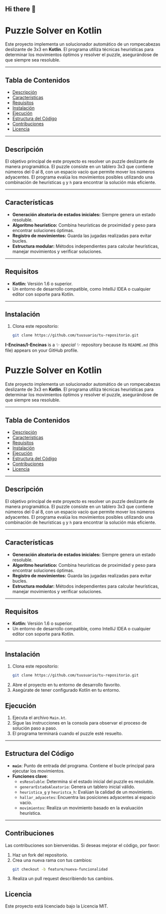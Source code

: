 ## Hi there 👋
# Puzzle Solver en Kotlin

Este proyecto implementa un solucionador automático de un rompecabezas deslizante de 3x3 en **Kotlin**. El programa utiliza técnicas heurísticas para determinar los movimientos óptimos y resolver el puzzle, asegurándose de que siempre sea resoluble.

---

## Tabla de Contenidos
- [Descripción](#descripción)
- [Características](#características)
- [Requisitos](#requisitos)
- [Instalación](#instalación)
- [Ejecución](#ejecución)
- [Estructura del Código](#estructura-del-código)
- [Contribuciones](#contribuciones)
- [Licencia](#licencia)

---

## Descripción

El objetivo principal de este proyecto es resolver un puzzle deslizante de manera programática. El puzzle consiste en un tablero 3x3 que contiene números del 0 al 8, con un espacio vacío que permite mover los números adyacentes. El programa evalúa los movimientos posibles utilizando una combinación de heurísticas `g` y `h` para encontrar la solución más eficiente.

---

## Características

- **Generación aleatoria de estados iniciales:** Siempre genera un estado resoluble.
- **Algoritmo heurístico:** Combina heurísticas de proximidad y peso para encontrar soluciones óptimas.
- **Registro de movimientos:** Guarda las jugadas realizadas para evitar bucles.
- **Estructura modular:** Métodos independientes para calcular heurísticas, manejar movimientos y verificar soluciones.

---

## Requisitos

- **Kotlin:** Versión 1.6 o superior.
- Un entorno de desarrollo compatible, como IntelliJ IDEA o cualquier editor con soporte para Kotlin.

---

## Instalación

1. Clona este repositorio:
   ```bash
   git clone https://github.com/tuusuario/tu-repositorio.git

**I-Encinas/I-Encinas** is a ✨ _special_ ✨ repository because its `README.md` (this file) appears on your GitHub profile.
# Puzzle Solver en Kotlin

Este proyecto implementa un solucionador automático de un rompecabezas deslizante de 3x3 en **Kotlin**. El programa utiliza técnicas heurísticas para determinar los movimientos óptimos y resolver el puzzle, asegurándose de que siempre sea resoluble.

---

## Tabla de Contenidos
- [Descripción](#descripción)
- [Características](#características)
- [Requisitos](#requisitos)
- [Instalación](#instalación)
- [Ejecución](#ejecución)
- [Estructura del Código](#estructura-del-código)
- [Contribuciones](#contribuciones)
- [Licencia](#licencia)

---

## Descripción

El objetivo principal de este proyecto es resolver un puzzle deslizante de manera programática. El puzzle consiste en un tablero 3x3 que contiene números del 0 al 8, con un espacio vacío que permite mover los números adyacentes. El programa evalúa los movimientos posibles utilizando una combinación de heurísticas `g` y `h` para encontrar la solución más eficiente.

---

## Características

- **Generación aleatoria de estados iniciales:** Siempre genera un estado resoluble.
- **Algoritmo heurístico:** Combina heurísticas de proximidad y peso para encontrar soluciones óptimas.
- **Registro de movimientos:** Guarda las jugadas realizadas para evitar bucles.
- **Estructura modular:** Métodos independientes para calcular heurísticas, manejar movimientos y verificar soluciones.

---

## Requisitos

- **Kotlin:** Versión 1.6 o superior.
- Un entorno de desarrollo compatible, como IntelliJ IDEA o cualquier editor con soporte para Kotlin.

---

## Instalación

1. Clona este repositorio:
   ```bash
   git clone https://github.com/tuusuario/tu-repositorio.git

2. Abre el proyecto en tu entorno de desarrollo favorito.
3. Asegúrate de tener configurado Kotlin en tu entorno.

## Ejecución

1. Ejecuta el archivo `Main.kt`.
2. Sigue las instrucciones en la consola para observar el proceso de solución paso a paso.
3. El programa terminará cuando el puzzle esté resuelto.

---

## Estructura del Código

- **`main`**: Punto de entrada del programa. Contiene el bucle principal para ejecutar los movimientos.
- **Funciones clave**:
  - `esResoluble`: Determina si el estado inicial del puzzle es resoluble.
  - `generarEstadoAleatorio`: Genera un tablero inicial válido.
  - `heuristica_g` y `heuristca_h`: Evalúan la calidad de un movimiento.
  - `hallar_adyacetes`: Encuentra las posiciones adyacentes al espacio vacío.
  - `movimientos`: Realiza un movimiento basado en la evaluación heurística.

---

## Contribuciones

Las contribuciones son bienvenidas. Si deseas mejorar el código, por favor:
1. Haz un fork del repositorio.
2. Crea una nueva rama con tus cambios:
   ```bash
   git checkout -b feature/nueva-funcionalidad
3. Realiza un pull request describiendo tus cambios.

## Licencia
Este proyecto está licenciado bajo la Licencia MIT.
<!--
Here are some ideas to get you started:

- 🔭 I’m currently working on ...
- 🌱 I’m currently learning ...
- 👯 I’m looking to collaborate on ...
- 🤔 I’m looking for help with ...
- 💬 Ask me about ...
- 📫 How to reach me: ...
- 😄 Pronouns: ...
- ⚡ Fun fact: ...
-->
